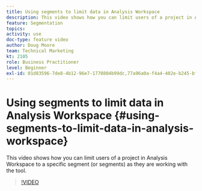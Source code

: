 ```yaml
---
title: Using segments to limit data in Analysis Workspace
description: This video shows how you can limit users of a project in Analysis Workspace to a specific segment (or segments) as they are working with the tool.
feature: Segmentation
topics: 
activity: use
doc-type: feature video
author: Doug Moore
team: Technical Marketing
kt: 2105
role: Business Practitioner
level: Beginner
exl-id: 01d83596-7de8-4b12-96e7-1770804b99dc,77a96a0a-f4a4-402e-b245-bfb83622a7e7,77a96a0a-f4a4-402e-b245-bfb83622a7e7,01d83596-7de8-4b12-96e7-1770804b99dc
---
```

# Using segments to limit data in Analysis Workspace {#using-segments-to-limit-data-in-analysis-workspace}

This video shows how you can limit users of a project in Analysis Workspace to a specific segment (or segments) as they are working with the tool.

>[!VIDEO](https://video.tv.adobe.com/v/24038/?quality=12)
